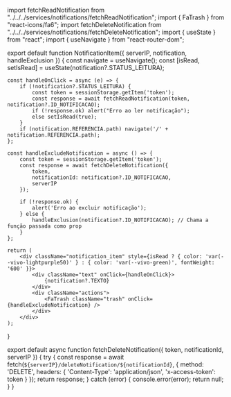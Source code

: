 import fetchReadNotification from "../../../services/notifications/fetchReadNotification";
import { FaTrash } from "react-icons/fa6";
import fetchDeleteNotification from "../../../services/notifications/fetchDeleteNotification";
import { useState } from "react";
import { useNavigate } from "react-router-dom";

export default function NotificationItem({ serverIP, notification, handleExclusion }) {
    const navigate = useNavigate();
    const [isRead, setIsRead] = useState(notification?.STATUS_LEITURA);

    const handleOnClick = async (e) => {
        if (!notification?.STATUS_LEITURA) {
            const token = sessionStorage.getItem('token');
            const response = await fetchReadNotification(token, notification?.ID_NOTIFICACAO);
            if (!response.ok) alert("Erro ao ler notificação");
            else setIsRead(true);
        }
        if (notification.REFERENCIA.path) navigate('/' + notification.REFERENCIA.path);
    };

    const handleExcludeNotification = async () => { 
        const token = sessionStorage.getItem('token'); 
        const response = await fetchDeleteNotification({ 
            token, 
            notificationId: notification?.ID_NOTIFICACAO, 
            serverIP 
        });

        if (!response.ok) {
            alert('Erro ao excluir notificação');
        } else {
            handleExclusion(notification?.ID_NOTIFICACAO); // Chama a função passada como prop
        }
    };

    return (
        <div className="notification_item" style={isRead ? { color: 'var(--vivo-lightpurple50)' } : { color: 'var(--vivo-green)', fontWeight: '600' }}>
            <div className="text" onClick={handleOnClick}>
                {notification?.TEXTO}
            </div>
            <div className="actions">
                <FaTrash className="trash" onClick={handleExcludeNotification} />
            </div>
        </div>
    );
}


export default async function fetchDeleteNotification({ token, notificationId, serverIP }) {
    try {
        const response = await fetch(`${serverIP}/deleteNotification/${notificationId}`, {
            method: 'DELETE',
            headers: { 'Content-Type': 'application/json', 'x-access-token': token }
        });
        return response;
    } catch (error) {
        console.error(error);
        return null;
    }
}
